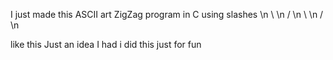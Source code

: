 I just made this ASCII art ZigZag program in C using slashes \n
\\ \n
/  \n
\\ \n
/  \n

like this
Just an idea I had 
i did this just for fun 
